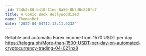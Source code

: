 ```yaml
---
_id: 74db2c80-b410-11ec-8a50-0b5d8c820fc7
title: A Comic Book Hollywoodized
name: ThomasRef
date: '2022-04-04T12:12:11.923Z'
---
```

Reliable and automatic Forex income from 1570 USDT per day https://telegra.ph/More-than-1500-USDT-per-day-on-automated-cryptocurrency-trading-04-02?nx8
